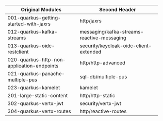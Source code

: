 
| Original Modules  | Second Header |
| ------------- | ------------- |
| 001-quarkus-getting-started-with-jaxrs | http/jaxrs |
| 012-quarkus-kafka-streams | messaging/kafka-streams-reactive-messaging |
| 013-quarkus-oidc-restclient | security/keycloak-oidc-client-extended |
| 020-quarkus-http-non-application-endpoints | http/http-advanced |
| 021-quarkus-panache-multiple-pus | sql-db/multiple-pus |
| 023-quarkus-kamelet | kamelet |
| 201-large-static-content | http/http-static |
| 302-quarkus-vertx-jwt | security/vertx-jwt|
| 304-quarkus-vertx-routes | http/reactive-routes |
